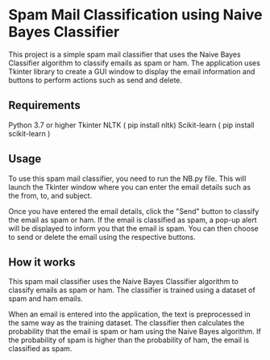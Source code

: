 # Spam Mail Classification using Naive Bayes Classifier
This project is a simple spam mail classifier that uses the Naive Bayes Classifier algorithm to classify emails as spam or ham. The application uses Tkinter library to create a GUI window to display the email information and buttons to perform actions such as send and delete.

## Requirements

Python 3.7 or higher
Tkinter 
NLTK ( pip install nltk)
Scikit-learn  ( pip install scikit-learn )
## Usage
To use this spam mail classifier, you need to run the NB.py file. This will launch the Tkinter window where you can enter the email details such as the from, to, and subject.

Once you have entered the email details, click the "Send" button to classify the email as spam or ham. If the email is classified as spam, a pop-up alert will be displayed to inform you that the email is spam. You can then choose to send or delete the email using the respective buttons.

## How it works
This spam mail classifier uses the Naive Bayes Classifier algorithm to classify emails as spam or ham. The classifier is trained using a dataset of spam and ham emails. 

When an email is entered into the application, the text is preprocessed in the same way as the training dataset. The classifier then calculates the probability that the email is spam or ham using the Naive Bayes algorithm. If the probability of spam is higher than the probability of ham, the email is classified as spam.

